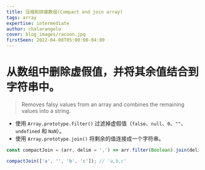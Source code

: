 ```yaml
---
title: 压缩和拼接数组(Compact and join array)
tags: array
expertise: intermediate
author: chalarangelo
cover: blog_images/racoon.jpg
firstSeen: 2022-04-08T05:00:00-04:00
---
```


# 从数组中删除虚假值，并将其余值结合到字符串中。
> Removes falsy values from an array and combines the remaining values into a string.

- 使用 `Array.prototype.filter()` 过滤掉虚假值（`false`、`null`、`0`、`""`、`undefined` 和 `NaN`）。
- 使用 `Array.prototype.join()` 将剩余的值连接成一个字符串。

```js
const compactJoin = (arr, delim = ',') => arr.filter(Boolean).join(delim);
```

```js
compactJoin(['a', '', 'b', 'c']); // 'a,b,c'
```
